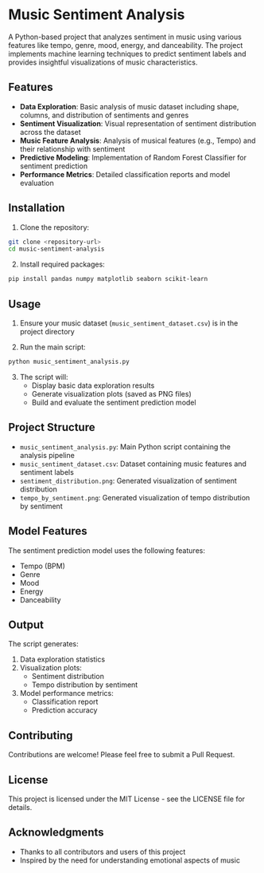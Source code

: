 # Music Sentiment Analysis

A Python-based project that analyzes sentiment in music using various features like tempo, genre, mood, energy, and danceability. The project implements machine learning techniques to predict sentiment labels and provides insightful visualizations of music characteristics.

## Features

- **Data Exploration**: Basic analysis of music dataset including shape, columns, and distribution of sentiments and genres
- **Sentiment Visualization**: Visual representation of sentiment distribution across the dataset
- **Music Feature Analysis**: Analysis of musical features (e.g., Tempo) and their relationship with sentiment
- **Predictive Modeling**: Implementation of Random Forest Classifier for sentiment prediction
- **Performance Metrics**: Detailed classification reports and model evaluation

## Installation

1. Clone the repository:
```bash
git clone <repository-url>
cd music-sentiment-analysis
```

2. Install required packages:
```bash
pip install pandas numpy matplotlib seaborn scikit-learn
```

## Usage

1. Ensure your music dataset (`music_sentiment_dataset.csv`) is in the project directory

2. Run the main script:
```bash
python music_sentiment_analysis.py
```

3. The script will:
   - Display basic data exploration results
   - Generate visualization plots (saved as PNG files)
   - Build and evaluate the sentiment prediction model

## Project Structure

- `music_sentiment_analysis.py`: Main Python script containing the analysis pipeline
- `music_sentiment_dataset.csv`: Dataset containing music features and sentiment labels
- `sentiment_distribution.png`: Generated visualization of sentiment distribution
- `tempo_by_sentiment.png`: Generated visualization of tempo distribution by sentiment

## Model Features

The sentiment prediction model uses the following features:
- Tempo (BPM)
- Genre
- Mood
- Energy
- Danceability

## Output

The script generates:
1. Data exploration statistics
2. Visualization plots:
   - Sentiment distribution
   - Tempo distribution by sentiment
3. Model performance metrics:
   - Classification report
   - Prediction accuracy

## Contributing

Contributions are welcome! Please feel free to submit a Pull Request.

## License

This project is licensed under the MIT License - see the LICENSE file for details.

## Acknowledgments

- Thanks to all contributors and users of this project
- Inspired by the need for understanding emotional aspects of music